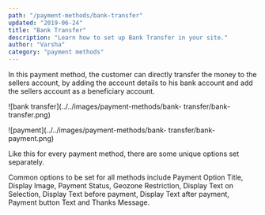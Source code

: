 ```yaml
---
path: "/payment-methods/bank-transfer"
updated: "2019-06-24"
title: "Bank Transfer"
description: "Learn how to set up Bank Transfer in your site."
author: "Varsha"
category: "payment methods"
---
```


In this payment method, the customer can directly transfer the money to the sellers account, by adding the account details to his bank account and add the sellers account as a beneficiary account.

![bank transfer](../../images/payment-methods/bank- transfer/bank-transfer.png)


![payment](../../images/payment-methods/bank- transfer/bank-payment.png)


Like this for every payment method, there are some unique options set separately.

Common options to be set for all methods include Payment Option Title, Display Image, Payment Status, Geozone Restriction, Display Text on Selection, Display Text before payment, Display Text after payment, Payment button Text and Thanks Message.

